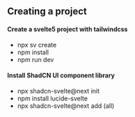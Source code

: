 ## Creating a project

#### Create a svelte5 project with tailwindcss
- npx sv create
- npm install 
- npm run dev

#### Install ShadCN UI component library
- npx shadcn-svelte@next init
- npm install lucide-svelte
- npx shadcn-svelte@next add (all)
